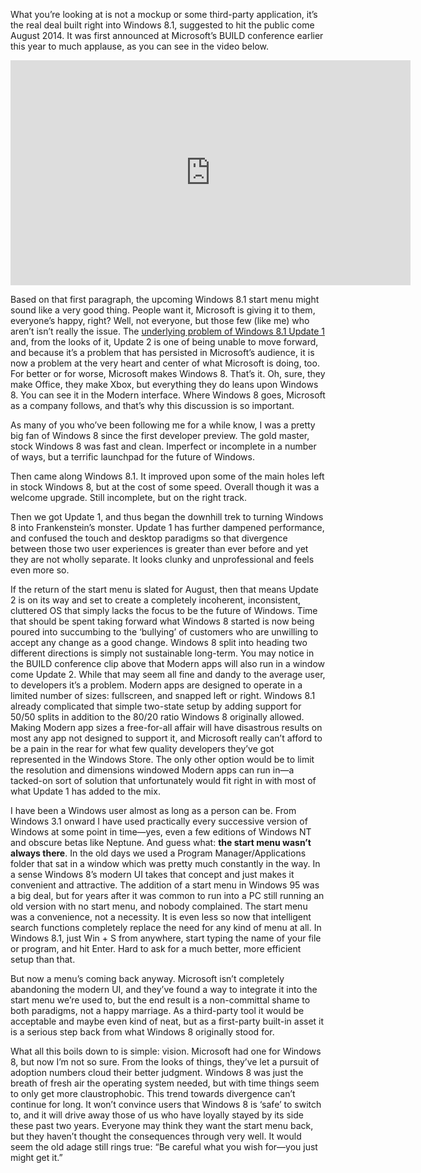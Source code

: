 <!--t Why Windows 8.1’s Start Menu is a Bad Thing t-->
<!--tag 2014,archive,features,tech,thinkboxly tag-->
<!--image /content/images/why-windows-81s-start-menu-is-bad-thing/windows-8.1-start-menu-5B1-5D1.jpg image-->
  
What you’re looking at is not a mockup or some third-party application, it’s the real deal built right into Windows 8.1, suggested to hit the public come August 2014. It was first announced at Microsoft’s BUILD conference earlier this year to much applause, as you can see in the video below.  
  

<iframe width="640" height="360" src="https://www.youtube.com/embed/FOQY2bAQixk?rel=0" frameborder="0" allowfullscreen></iframe>

  
  
Based on that first paragraph, the upcoming Windows 8.1 start menu might sound like a very good thing. People want it, Microsoft is giving it to them, everyone’s happy, right? Well, not everyone, but those few (like me) who aren’t isn’t really the issue. The [underlying problem of Windows 8.1 Update 1](https://lucasc.me/post/windows-81-update-1-1-step-forward) and, from the looks of it, Update 2 is one of being unable to move forward, and because it’s a problem that has persisted in Microsoft’s audience, it is now a problem at the very heart and center of what Microsoft is doing, too. For better or for worse, Microsoft makes Windows 8. That’s it. Oh, sure, they make Office, they make Xbox, but everything they do leans upon Windows 8. You can see it in the Modern interface. Where Windows 8 goes, Microsoft as a company follows, and that’s why this discussion is so important.  
  
As many of you who’ve been following me for a while know, I was a pretty big fan of Windows 8 since the first developer preview. The gold master, stock Windows 8 was fast and clean. Imperfect or incomplete in a number of ways, but a terrific launchpad for the future of Windows.  
  
Then came along Windows 8.1. It improved upon some of the main holes left in stock Windows 8, but at the cost of some speed. Overall though it was a welcome upgrade. Still incomplete, but on the right track.  
  
Then we got Update 1, and thus began the downhill trek to turning Windows 8 into Frankenstein’s monster. Update 1 has further dampened performance, and confused the touch and desktop paradigms so that divergence between those two user experiences is greater than ever before and yet they are not wholly separate. It looks clunky and unprofessional and feels even more so.  
  
If the return of the start menu is slated for August, then that means Update 2 is on its way and set to create a completely incoherent, inconsistent, cluttered OS that simply lacks the focus to be the future of Windows. Time that should be spent taking forward what Windows 8 started is now being poured into succumbing to the ‘bullying’ of customers who are unwilling to accept any change as a good change. Windows 8 split into heading two different directions is simply not sustainable long-term. You may notice in the BUILD conference clip above that Modern apps will also run in a window come Update 2. While that may seem all fine and dandy to the average user, to developers it’s a problem. Modern apps are designed to operate in a limited number of sizes: fullscreen, and snapped left or right. Windows 8.1 already complicated that simple two-state setup by adding support for 50/50 splits in addition to the 80/20 ratio Windows 8 originally allowed. Making Modern app sizes a free-for-all affair will have disastrous results on most any app not designed to support it, and Microsoft really can’t afford to be a pain in the rear for what few quality developers they’ve got represented in the Windows Store. The only other option would be to limit the resolution and dimensions windowed Modern apps can run in—a tacked-on sort of solution that unfortunately would fit right in with most of what Update 1 has added to the mix.  
  
I have been a Windows user almost as long as a person can be. From Windows 3.1 onward I have used practically every successive version of Windows at some point in time—yes, even a few editions of Windows NT and obscure betas like Neptune. And guess what: **the start menu wasn’t always there**. In the old days we used a Program Manager/Applications folder that sat in a window which was pretty much constantly in the way. In a sense Windows 8’s modern UI takes that concept and just makes it convenient and attractive. The addition of a start menu in Windows 95 was a big deal, but for years after it was common to run into a PC still running an old version with no start menu, and nobody complained. The start menu was a convenience, not a necessity. It is even less so now that intelligent search functions completely replace the need for any kind of menu at all. In Windows 8.1, just Win + S from anywhere, start typing the name of your file or program, and hit Enter. Hard to ask for a much better, more efficient setup than that.  
  
But now a menu’s coming back anyway. Microsoft isn’t completely abandoning the modern UI, and they’ve found a way to integrate it into the start menu we’re used to, but the end result is a non-committal shame to both paradigms, not a happy marriage. As a third-party tool it would be acceptable and maybe even kind of neat, but as a first-party built-in asset it is a serious step back from what Windows 8 originally stood for.  
  
What all this boils down to is simple: vision. Microsoft had one for Windows 8, but now I’m not so sure. From the looks of things, they’ve let a pursuit of adoption numbers cloud their better judgment. Windows 8 was just the breath of fresh air the operating system needed, but with time things seem to only get more claustrophobic. This trend towards divergence can’t continue for long. It won’t convince users that Windows 8 is ‘safe’ to switch to, and it will drive away those of us who have loyally stayed by its side these past two years. Everyone may think they want the start menu back, but they haven’t thought the consequences through very well. It would seem the old adage still rings true: “Be careful what you wish for—you just might get it.”
